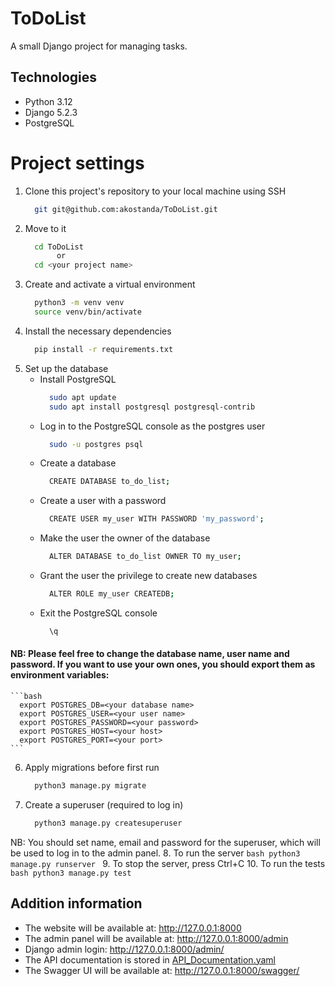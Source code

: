 # ToDoList
A small Django project for managing tasks.


## Technologies
- Python 3.12
- Django 5.2.3
- PostgreSQL


# Project settings
1. Clone this project's repository to your local machine using SSH
    ```bash
      git git@github.com:akostanda/ToDoList.git
    ```
2. Move to it
    ```bash
      cd ToDoList
           or
      cd <your project name>
    ```
3. Create and activate a virtual environment
    ```bash
      python3 -m venv venv
      source venv/bin/activate
    ```
4. Install the necessary dependencies
    ```bash
      pip install -r requirements.txt
    ```
5. Set up the database
   - Install PostgreSQL
     ```bash
       sudo apt update
       sudo apt install postgresql postgresql-contrib
     ```
   - Log in to the PostgreSQL console as the postgres user
     ```bash
       sudo -u postgres psql
     ```
   - Create a database
     ```bash
       CREATE DATABASE to_do_list;
     ```
   - Create a user with a password
     ```bash
       CREATE USER my_user WITH PASSWORD 'my_password';
     ```
   - Make the user the owner of the database
     ```bash
       ALTER DATABASE to_do_list OWNER TO my_user;
     ```
   - Grant the user the privilege to create new databases
     ```bash
       ALTER ROLE my_user CREATEDB;
     ```
   - Exit the PostgreSQL console
     ```bash
       \q
     ```
#### NB: Please feel free to change the database name, user name and password. If you want to use your own ones, you should export them as environment variables:
    ```bash
      export POSTGRES_DB=<your database name>
      export POSTGRES_USER=<your user name>
      export POSTGRES_PASSWORD=<your password>
      export POSTGRES_HOST=<your host>
      export POSTGRES_PORT=<your port>
    ```
6. Apply migrations before first run
    ```bash
      python3 manage.py migrate
    ```
7. Create a superuser (required to log in)
    ```bash
      python3 manage.py createsuperuser
    ```
NB: You should set name, email and password for the superuser, which will be used to log in to the admin panel.
8. To run the server
    ```bash
      python3 manage.py runserver
    ```
9. To stop the server, press Ctrl+C
10. To run the tests
    ```bash
      python3 manage.py test
    ```

## Addition information
- The website will be available at: http://127.0.0.1:8000
- The admin panel will be available at: http://127.0.0.1:8000/admin
- Django admin login: http://127.0.0.1:8000/admin/
- The API documentation is stored in [API_Documentation.yaml](API_Documentation.yaml)
- The Swagger UI will be available at: http://127.0.0.1:8000/swagger/
